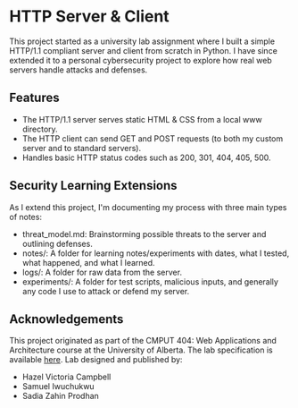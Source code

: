 # HTTP Server & Client
This project started as a university lab assignment where I built a simple HTTP/1.1 compliant server and client from scratch in Python.
I have since extended it to a personal cybersecurity project to explore how real web servers handle attacks and defenses.

## Features
- The HTTP/1.1 server serves static HTML & CSS from a local www directory.
- The HTTP client can send GET and POST requests (to both my custom server and to standard servers).
- Handles basic HTTP status codes such as 200, 301, 404, 405, 500.

## Security Learning Extensions
As I extend this project, I'm documenting my process with three main types of notes:
- threat_model.md: Brainstorming possible threats to the server and outlining defenses.
- notes/: A folder for learning notes/experiments with dates, what I tested, what happened, and what I learned.
- logs/: A folder for raw data from the server.
- experiments/: A folder for test scripts, malicious inputs, and generally any code I use to attack or defend my server.

## Acknowledgements
This project originated as part of the CMPUT 404: Web Applications and Architecture course at the University of Alberta.
The lab specification is available [here](https://uofa-cmput404.github.io/labsignments/http.html).
Lab designed and published by:
- Hazel Victoria Campbell
- Samuel Iwuchukwu
- Sadia Zahin Prodhan
